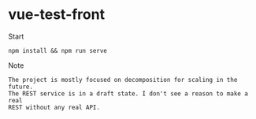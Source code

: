# vue-test-front

Start
```
npm install && npm run serve
```
Note
```
The project is mostly focused on decomposition for scaling in the future. 
The REST service is in a draft state. I don't see a reason to make a real 
REST without any real API.
```
